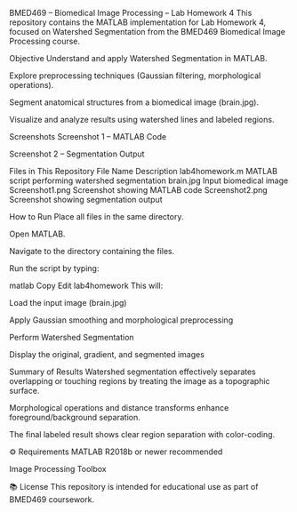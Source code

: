 BMED469 – Biomedical Image Processing – Lab Homework 4
This repository contains the MATLAB implementation for Lab Homework 4, focused on Watershed Segmentation from the BMED469 Biomedical Image Processing course.

Objective
Understand and apply Watershed Segmentation in MATLAB.

Explore preprocessing techniques (Gaussian filtering, morphological operations).

Segment anatomical structures from a biomedical image (brain.jpg).

Visualize and analyze results using watershed lines and labeled regions.

Screenshots
Screenshot 1 – MATLAB Code

Screenshot 2 – Segmentation Output

Files in This Repository
File Name	Description
lab4homework.m	MATLAB script performing watershed segmentation
brain.jpg	Input biomedical image
Screenshot1.png	Screenshot showing MATLAB code
Screenshot2.png	Screenshot showing segmentation output

How to Run
Place all files in the same directory.

Open MATLAB.

Navigate to the directory containing the files.

Run the script by typing:

matlab
Copy
Edit
lab4homework
This will:

Load the input image (brain.jpg)

Apply Gaussian smoothing and morphological preprocessing

Perform Watershed Segmentation

Display the original, gradient, and segmented images

Summary of Results
Watershed segmentation effectively separates overlapping or touching regions by treating the image as a topographic surface.

Morphological operations and distance transforms enhance foreground/background separation.

The final labeled result shows clear region separation with color-coding.

⚙️ Requirements
MATLAB R2018b or newer recommended

Image Processing Toolbox

📚 License
This repository is intended for educational use as part of BMED469 coursework.

